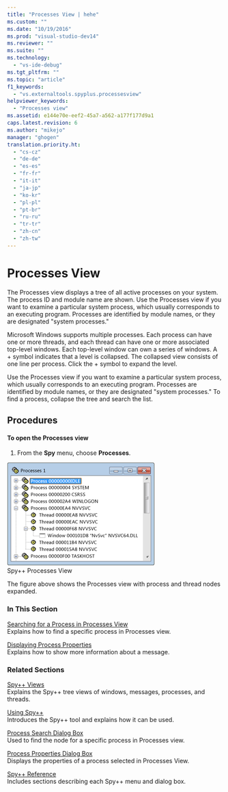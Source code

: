 ```yaml
---
title: "Processes View | hehe"
ms.custom: ""
ms.date: "10/19/2016"
ms.prod: "visual-studio-dev14"
ms.reviewer: ""
ms.suite: ""
ms.technology: 
  - "vs-ide-debug"
ms.tgt_pltfrm: ""
ms.topic: "article"
f1_keywords: 
  - "vs.externaltools.spyplus.processesview"
helpviewer_keywords: 
  - "Processes view"
ms.assetid: e144e70e-eef2-45a7-a562-a177f177d9a1
caps.latest.revision: 6
ms.author: "mikejo"
manager: "ghogen"
translation.priority.ht: 
  - "cs-cz"
  - "de-de"
  - "es-es"
  - "fr-fr"
  - "it-it"
  - "ja-jp"
  - "ko-kr"
  - "pl-pl"
  - "pt-br"
  - "ru-ru"
  - "tr-tr"
  - "zh-cn"
  - "zh-tw"
---
```

# Processes View
The Processes view displays a tree of all active processes on your system. The process ID and module name are shown. Use the Processes view if you want to examine a particular system process, which usually corresponds to an executing program. Processes are identified by module names, or they are designated "system processes."  
  
 Microsoft Windows supports multiple processes. Each process can have one or more threads, and each thread can have one or more associated top-level windows. Each top-level window can own a series of windows. A + symbol indicates that a level is collapsed. The collapsed view consists of one line per process. Click the + symbol to expand the level.  
  
 Use the Processes view if you want to examine a particular system process, which usually corresponds to an executing program. Processes are identified by module names, or they are designated "system processes." To find a process, collapse the tree and search the list.  
  
## Procedures  
  
#### To open the Processes view  
  
1.  From the **Spy** menu, choose **Processes**.  
  
 ![Spy&#43;&#43; Processes View](../debugger/media/spy--_processes.png "Spy++_Processes")  
Spy++ Processes View  
  
 The figure above shows the Processes view with process and thread nodes expanded.  
  
### In This Section  
 [Searching for a Process in Processes View](../debugger/how-to--search-for-a-process-in-processes-view.md)  
 Explains how to find a specific process in Processes view.  
  
 [Displaying Process Properties](../debugger/how-to--display-process-properties.md)  
 Explains how to show more information about a message.  
  
### Related Sections  
 [Spy++ Views](../debugger/spy---views.md)  
 Explains the Spy++ tree views of windows, messages, processes, and threads.  
  
 [Using Spy++](../debugger/using-spy--.md)  
 Introduces the Spy++ tool and explains how it can be used.  
  
 [Process Search Dialog Box](../debugger/process-search-dialog-box.md)  
 Used to find the node for a specific process in Processes view.  
  
 [Process Properties Dialog Box](../debugger/process-properties-dialog-box.md)  
 Displays the properties of a process selected in Processes View.  
  
 [Spy++ Reference](../debugger/spy---reference.md)  
 Includes sections describing each Spy++ menu and dialog box.